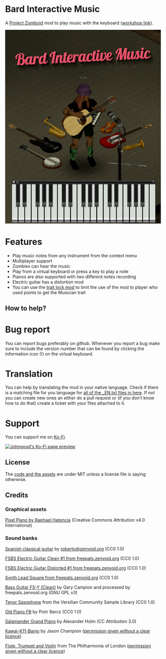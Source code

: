 # Bard Interactive Music

A [Project Zomboid](https://projectzomboid.com) mod to play music with the keyboard ([workshop link](https://steamcommunity.com/sharedfiles/filedetails/?id=3176639185)).

![Bard Interactive Music preview](poster.png)

# Features

- Play music notes from any instrument from the context menu
- Multiplayer support
- Zombies can hear the music
- Play from a virtual keyboard or press a key to play a note
- Pianos are also supported with two different notes recording
- Electric guitar has a distortion mod
- You can use the [trait lock mod](https://steamcommunity.com/sharedfiles/filedetails/?id=3180045177) to limit the use of the mod to player who used points to get the Musician trait

## How to help?

# Bug report

You can report bugs preferably on github. Whenever you report a bug make sure to include the version number that can be found by clicking the information icon (!) on the virtual keyboard.

# Translation

You can help by translating the mod in your native language. Check if there is a matching file for you language for [all of the _EN.txt files in here](media/lua/shared/Translate/EN). If not you can create new ones an either do a pull request or (if you don't know how to do that) create a ticket with your files attached to it.

# Support

You can support me on [Ko-Fi](https://ko-fi.com/johngood).

[![Johngood's Ko-Fi page preview](https://storage.ko-fi.com/cdn/generated/zfskfgqnf/rest-9d389c30e71f6e197003a2f0e3969811-kd1k8yxc.jpg)](https://ko-fi.com/johngood)

## License

The [code and the assets](https://github.com/Phibonacci/Bard-Interactive-Music) are under MIT unless a license file is saying otherwise.

## Credits

### Graphical assets

[Pixel Piano by Raphael Hatencia](https://ragnapixel.itch.io/pixel-piano) (Creative Commons Attribution v4.0 International)

### Sound banks

[Spanish classical guitar](https://freepats.zenvoid.org/Guitar/acoustic-guitar.html) by roberto@zenvoid.org (CC0 1.0)

[FSBS Electric Guitar Clean #1 from freepats.zenvoid.org](https://freepats.zenvoid.org/ElectricGuitar/clean-electric-guitar.html) (CC0 1.0)

[FSBS Electric Guitar Distorted #1 from freepats.zenvoid.org](https://freepats.zenvoid.org/ElectricGuitar/distorted-electric-guitar.html) (CC0 1.0)

[Synth Lead Square from freepats.zenvoid.org](https://freepats.zenvoid.org/Synthesizer/synth-lead.html) (CC0 1.0)

[Bass Guitar FS-Y (Clean)](https://freepats.zenvoid.org/ElectricGuitar/clean-electric-bass.html) by Gary Campion and processed by freepats.zenvoid.org (GNU GPL v3)

[Tenor Saxophone](https://freepats.zenvoid.org/Reed/saxophone.html) from the Versilian Community Sample Library (CC0 1.0)

[Old Piano FB](https://freepats.zenvoid.org/Piano/honky-tonk-piano.html) by Piotr Barcz (CC0 1.0)

[Salamander Grand Piano](https://freepats.zenvoid.org/Piano/acoustic-grand-piano.html) by Alexander Holm (CC Attribution 3.0)

[Kawai-K11-Banjo](https://freewavesamples.com/instrument/banjo) by Jason Champion ([permission given without a clear licence](media/sound/Kawai-K11-Banjo/README.txt))

[Flute, Trumpet and Violin](https://philharmonia.co.uk/resources/sound-samples/) from The Philharmonia of London ([permission given without a clear licence](media/sound/Philharmonia/README.md))

